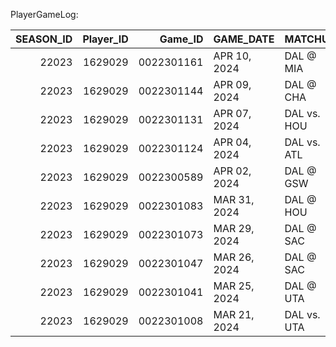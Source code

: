 PlayerGameLog:

|   SEASON_ID |   Player_ID |    Game_ID | GAME_DATE    | MATCHUP     | WL   |   MIN |   FGM |   FGA |   FG_PCT |   FG3M |   FG3A |   FG3_PCT |   FTM |   FTA |   FT_PCT |   OREB |   DREB |   REB |   AST |   STL |   BLK |   TOV |   PF |   PTS |   PLUS_MINUS |   VIDEO_AVAILABLE |
|------------:|------------:|-----------:|:-------------|:------------|:-----|------:|------:|------:|---------:|-------:|-------:|----------:|------:|------:|---------:|-------:|-------:|------:|------:|------:|------:|------:|-----:|------:|-------------:|------------------:|
|       22023 |     1629029 | 0022301161 | APR 10, 2024 | DAL @ MIA   | W    |    36 |     9 |    23 |    0.391 |      4 |     15 |     0.267 |     7 |     8 |    0.875 |      1 |      8 |     9 |     9 |     0 |     0 |     3 |    4 |    29 |            7 |                 1 |
|       22023 |     1629029 | 0022301144 | APR 09, 2024 | DAL @ CHA   | W    |    35 |    13 |    25 |    0.52  |      8 |     17 |     0.471 |     5 |     7 |    0.714 |      2 |     10 |    12 |    10 |     0 |     1 |     4 |    2 |    39 |           22 |                 1 |
|       22023 |     1629029 | 0022301131 | APR 07, 2024 | DAL vs. HOU | W    |    45 |    12 |    21 |    0.571 |      4 |     10 |     0.4   |     9 |     9 |    1     |      2 |      7 |     9 |    12 |     0 |     2 |     7 |    5 |    37 |           20 |                 1 |
|       22023 |     1629029 | 0022301124 | APR 04, 2024 | DAL vs. ATL | W    |    37 |     8 |    25 |    0.32  |      6 |     15 |     0.4   |     3 |     3 |    1     |      0 |     12 |    12 |     8 |     2 |     1 |     5 |    3 |    25 |           21 |                 1 |
|       22023 |     1629029 | 0022300589 | APR 02, 2024 | DAL @ GSW   | L    |    39 |    11 |    22 |    0.5   |      5 |     11 |     0.455 |     3 |     4 |    0.75  |      1 |     11 |    12 |    11 |     0 |     0 |     5 |    1 |    30 |            9 |                 1 |
|       22023 |     1629029 | 0022301083 | MAR 31, 2024 | DAL @ HOU   | W    |    35 |    18 |    30 |    0.6   |      9 |     16 |     0.563 |     2 |     5 |    0.4   |      0 |     12 |    12 |     7 |     2 |     0 |     4 |    1 |    47 |           12 |                 1 |
|       22023 |     1629029 | 0022301073 | MAR 29, 2024 | DAL @ SAC   | W    |    41 |     6 |    14 |    0.429 |      4 |      8 |     0.5   |    10 |    14 |    0.714 |      0 |      9 |     9 |    12 |     2 |     0 |     5 |    2 |    26 |            6 |                 1 |
|       22023 |     1629029 | 0022301047 | MAR 26, 2024 | DAL @ SAC   | W    |    32 |    10 |    18 |    0.556 |      4 |      8 |     0.5   |     4 |     5 |    0.8   |      1 |     10 |    11 |     6 |     2 |     0 |     4 |    4 |    28 |           18 |                 1 |
|       22023 |     1629029 | 0022301041 | MAR 25, 2024 | DAL @ UTA   | W    |    41 |    10 |    24 |    0.417 |      2 |     11 |     0.182 |     7 |     8 |    0.875 |      2 |     10 |    12 |    13 |     1 |     1 |     4 |    3 |    29 |           10 |                 1 |
|       22023 |     1629029 | 0022301008 | MAR 21, 2024 | DAL vs. UTA | W    |    35 |    11 |    23 |    0.478 |      4 |     10 |     0.4   |     8 |    12 |    0.667 |      1 |      8 |     9 |     8 |     4 |     0 |     4 |    2 |    34 |           -3 |                 1 |
